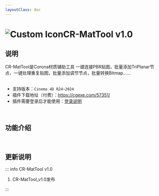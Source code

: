```yaml
---
layoutClass: doc
---
```


<script setup>
import MNavLinks from '../components/MNavLinks.vue'

import { NAV_DATA } from '../CR-MatTool-data'
</script>

# <span class="h1-icon"><img src="/img/CR-AutoPBR.webp" alt="Custom Icon"></span>CR-MatTool v1.0
## 说明
CR-MatTool是Corona材质辅助工具 一键连接PBR贴图，批量添加TriPlanar节点，一键处理重复贴图，批量添加调节节点，批量转换Bitmap……
<br />
<br />
- 支持版本：`Cinema 4D R24~2024`
- 插件下载地址（付费）：https://cgexe.com/57351/
- 插件需要登录后才能使用：[登录说明](01-CMT-setting)


<br />

## 功能介绍
<MNavLinks v-for="{title, items} in NAV_DATA" :title="title" :items="items"/>


<br />

## 更新说明

::: info CR-MatTool v1.0<Badge type="danger" text="发布" />
1. CR-MatTool_v1.0发布

:::



